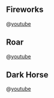 ## Fireworks

@[youtube](n1lfYh-aUk0)

## Roar

@[youtube](ODWmKeg4R-4)

## Dark Horse

@[youtube](6i2-nmSnqOc)

